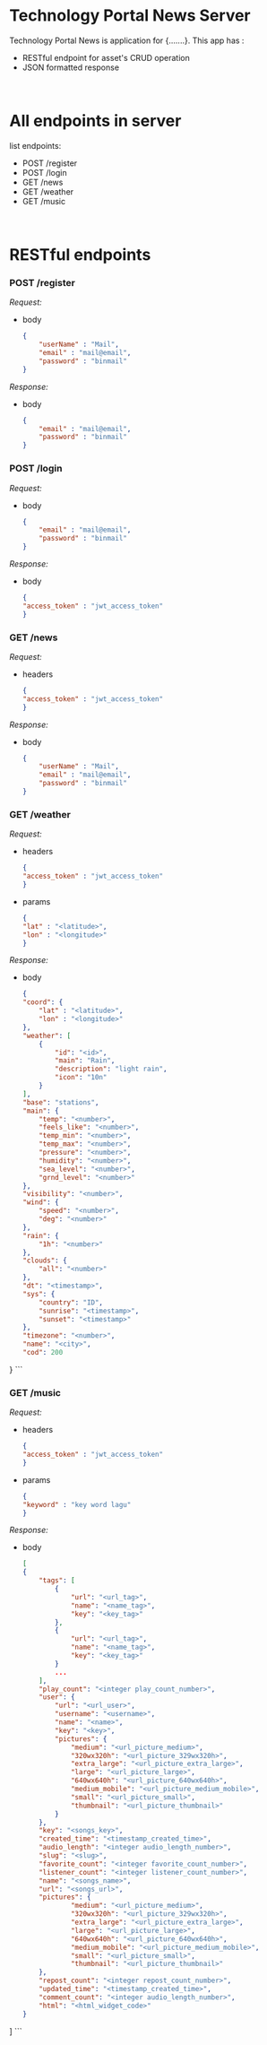 # Technology Portal News Server
Technology Portal News is application for {.......}. This app has : 
* RESTful endpoint for asset's CRUD operation
* JSON formatted response

&nbsp;
# All endpoints in server
list endpoints:
- POST /register
- POST /login
- GET /news
- GET /weather
- GET /music

&nbsp;
# RESTful endpoints

### POST /register
_Request:_

- body 

    ```json
    {
        "userName" : "Mail",
        "email" : "mail@email",
        "password" : "binmail"
    }
    ```

_Response:_

- body 

    ```json
    {
        "email" : "mail@email",
        "password" : "binmail"
    }
    ```
### POST /login
_Request:_

- body 

    ```json
    {
        "email" : "mail@email",
        "password" : "binmail"
    }
    ```

_Response:_

- body 

    ```json
    {
    "access_token" : "jwt_access_token"
    }
    ```
### GET /news
_Request:_

- headers 

    ```json
    {
    "access_token" : "jwt_access_token"
    }
    ```

_Response:_

- body 

    ```json
    {
        "userName" : "Mail",
        "email" : "mail@email",
        "password" : "binmail"
    }
    ```
### GET /weather
_Request:_

- headers 

    ```json
    {
    "access_token" : "jwt_access_token"
    }
    ```
- params 

    ```json
    {
    "lat" : "<latitude>",
    "lon" : "<longitude>"
    }
    ```

_Response:_

- body 

    ```json
    {
    "coord": {
        "lat" : "<latitude>",
        "lon" : "<longitude>"
    },
    "weather": [
        {
            "id": "<id>",
            "main": "Rain",
            "description": "light rain",
            "icon": "10n"
        }
    ],
    "base": "stations",
    "main": {
        "temp": "<number>",
        "feels_like": "<number>",
        "temp_min": "<number>",
        "temp_max": "<number>",
        "pressure": "<number>",
        "humidity": "<number>",
        "sea_level": "<number>",
        "grnd_level": "<number>"
    },
    "visibility": "<number>",
    "wind": {
        "speed": "<number>",
        "deg": "<number>"
    },
    "rain": {
        "1h": "<number>"
    },
    "clouds": {
        "all": "<number>"
    },
    "dt": "<timestamp>",
    "sys": {
        "country": "ID",
        "sunrise": "<timestamp>",
        "sunset": "<timestamp>"
    },
    "timezone": "<number>",
    "name": "<city>",
    "cod": 200
}
    ```
### GET /music
_Request:_

- headers 

    ```json
    {
    "access_token" : "jwt_access_token"
    }
    ```

- params 

    ```json
    {
    "keyword" : "key word lagu"
    }
    ```


_Response:_

- body 

    ```json
    [
    {
        "tags": [
            {
                "url": "<url_tag>",
                "name": "<name_tag>",
                "key": "<key_tag>"
            },
            {
                "url": "<url_tag>",
                "name": "<name_tag>",
                "key": "<key_tag>"
            }
            ...
        ],
        "play_count": "<integer play_count_number>",
        "user": {
            "url": "<url_user>",
            "username": "<username>",
            "name": "<name>",
            "key": "<key>",
            "pictures": {
                "medium": "<url_picture_medium>",
                "320wx320h": "<url_picture_329wx320h>",
                "extra_large": "<url_picture_extra_large>",
                "large": "<url_picture_large>",
                "640wx640h": "<url_picture_640wx640h>",
                "medium_mobile": "<url_picture_medium_mobile>",
                "small": "<url_picture_small>",
                "thumbnail": "<url_picture_thumbnail>"
            }
        },
        "key": "<songs_key>",
        "created_time": "<timestamp_created_time>",
        "audio_length": "<integer audio_length_number>",
        "slug": "<slug>",
        "favorite_count": "<integer favorite_count_number>",
        "listener_count": "<integer listener_count_number>",
        "name": "<songs_name>",
        "url": "<songs_url>",
        "pictures": {
                "medium": "<url_picture_medium>",
                "320wx320h": "<url_picture_329wx320h>",
                "extra_large": "<url_picture_extra_large>",
                "large": "<url_picture_large>",
                "640wx640h": "<url_picture_640wx640h>",
                "medium_mobile": "<url_picture_medium_mobile>",
                "small": "<url_picture_small>",
                "thumbnail": "<url_picture_thumbnail>"
        },
        "repost_count": "<integer repost_count_number>",
        "updated_time": "<timestamp_created_time>",
        "comment_count": "<integer audio_length_number>",
        "html": "<html_widget_code>"
    }
]
    ```
